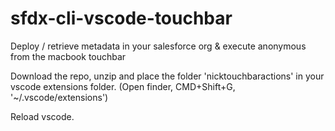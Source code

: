 # sfdx-cli-vscode-touchbar
Deploy / retrieve metadata in your salesforce org &amp; execute anonymous from the macbook touchbar

Download the repo, unzip and place the folder 'nicktouchbaractions' in your vscode extensions folder. 
(Open finder, CMD+Shift+G, '~/.vscode/extensions')

Reload vscode.
